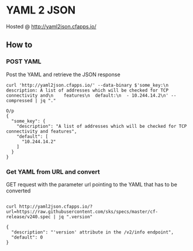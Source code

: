 # YAML 2 JSON

Hosted @ http://yaml2json.cfapps.io/

## How to

### POST YAML

Post the YAML and retrieve the JSON response
```unix
curl 'http://yaml2json.cfapps.io/' --data-binary $'some_key:\n  description: A list of addresses which will be checked for TCP connectivity and\n    features\n  default:\n  - 10.244.14.2\n' --compressed | jq "."

O/p
{
  "some_key": {
    "description": "A list of addresses which will be checked for TCP connectivity and features",
    "default": [
      "10.244.14.2"
    ]
  }
}
```


### Get YAML from URL and convert

GET request with the parameter url pointing to the YAML that has to be converted

```unix

curl http://yaml2json.cfapps.io/?url=https://raw.githubusercontent.com/sks/specs/master/cf-release/v240.spec | jq ".version"

{
  "description": "'version' attribute in the /v2/info endpoint",
  "default": 0
}

```
